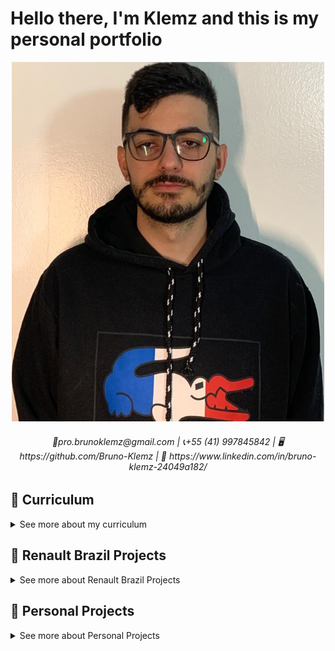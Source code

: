 # Hello there, I'm Klemz and this is my personal portfolio

<p align="center">
<img src="https://github.com/Bruno-Klemz/Portfolio/blob/master/foto_Linkedin_Teams.jpg" 
     width="500" 
     height="575.32" />
</p>

<h6 align="center"> 📝pro.brunoklemz@gmail.com | 📞+55 (41) 997845842 | 🖥️ https://github.com/Bruno-Klemz | 🔗 https://www.linkedin.com/in/bruno-klemz-24049a182/
  
## 📄 Curriculum
<details> 
<summary>See more about my curriculum</summary>
<br/>  
  
### Profile

🤙 Hi, my name is Bruno but feel free to call me Klemz. In general, I tend to define myself as a flexible person with a great emphasis on helping others around me, because I feel that together we can grow a lot.
  
🖥️ My focus is mobile development through the Flutter crossplatform framework, where I develop for both Android and iOS. In personal projects I worked with HTTP requests for REST API, consumption of third-party API's, state management and software architecture with BLoC Pattern, non-relational database construction in Firebase and much more.
  
I am currently looking to improve:
  - ✏️ UI/UX skills to develop apps closer to customer expectations
  - 🖥️ Dart/Flutter ecosystem skills adding test units, more state management pattern like Mobx or Provider, others database consuming and more skill that I'll need in my day's challenges.
  - 🧑‍🤝‍🧑 Working in multidisciplinary groups to develop even more my soft skills.

### Experience
  
>### 🩺 Freelance 
>#### FEB 2021 - OCT 2021 | Curitiba, Brazil
>Over the six months, I developed a simple appointment management app for a dental office. I learned how to implement BLoC and MVVM as state management and sofware architecture, respectively.

>### 🧑‍🤝‍🧑 Startup
>#### JAN 2021 - In work | BuffSpot
>As it is a two-member startup, I participated in the entire idea development process, from the ideation of the business, conversations with external stakeholders, code development to the company's marketing. During the process, I learned how to create and design an idea based on agile development concepts with a focus on MVP. Methodologies such as Scrum, Sprint and Kanban were used to organize the workflow
  
>### 🚙 Renault Brazil
>### OCT 2021 - In work | Ayrton Senna Complex, São José dos Pinhais, Brazil
>At Renault, I developed applications as a final part of projects focused on production line cars. Working individually, I learned to use BLoC as a design pattern in addition to state management, Firebase Auth API consumption, HTTP requests for database operations and also the prototyping and code development of the application screens.

### Skills
  
| **General Coding Skills** | **Dart/Flutter Skills** | **Complementary Skills** | **Soft Skills** |
| ------------------------- | ----------------------- | ------------------------ | -------------- |
| Object Oriented Programming | BLoC State Management | Figma | Empathy 
| MVVM Architecture | JSON Parsing | Microsoft Teams | Critical Sense 
| BLoC Architecture | Anonymous function | Trello | Ease of learning
| Firebase Auth/Realtime Database/Storage | Collections | | Adaptation in different scenarios
| Consume APIs| Asynchronism | | Problem solving
| | REST API | | Good communication
| | | | Manage conflicts

### Education
>### Control and Automation Engineering
>#### FEB 2017 - JUL 2023 | PUCPR Curitiba, Brazil
>My focus in control and automation engineering has always been the scope of software development, here I mainly learned about some software engineering principles, imperative and object-oriented programming, data structure, SQL databases and distributed systems (besides of course a lot engineering calculation).

</details>
  
## 🚙 Renault Brazil Projects
<details>
    
<summary>See more about Renault Brazil Projects</summary>
<br/>
  
### SmartCharger

<p align="left">
<img src="https://github.com/Bruno-Klemz/Portfolio/blob/master/Smartcharger.JPG" 
     width="298" 
     height="621" />
</p>

  
<details>
  
<summary>See more about SmartCharger</summary>

<br/>
SmartCharger is an app focused on charging and monitoring Renault electric cars. The intention is to use the Google Maps API to find charging stations near your location and record all user recharges over time in Firebase.
  
Technologies and Tools used in this project:

  - 🖥️ Firebase Auth and Google Maps API's
  - 📝 BLoC Pattern
  - 💻 HTTP Request to CRUD
  - 🗒️ Versioning in git
  - ↕️ Auto Layout (Columns and Rows)
  - 🖼️ Grid
     

</details>    
</details> 

## 🧔 Personal Projects
<details>
    
<summary>See more about Personal Projects</summary>
<br/>
  
### Instagram Clone

<p align="center">
<img src="https://github.com/Bruno-Klemz/Instagram-Clone/blob/develop/LoginGif.gif" 
     width="250" 
     height="527.778" > <img src="https://github.com/Bruno-Klemz/Instagram-Clone/blob/develop/Feed.gif" 
     width="250" 
     height="527.778" > <img src="https://github.com/Bruno-Klemz/Instagram-Clone/blob/develop/Perfil.gif" 
     width="250" 
     height="527.778" />
  </p>
  
<details>
  
<summary>See more about Instagram Clone</summary>
<br/>
     
[GitHub](https://github.com/Bruno-Klemz/Instagram-Clone)

<br/>
Instagram clone is an app focused on my personal development in creating screens from a third-party prototype. In it, I used Columns and Rows to align vertically and horizontally, as well as ListView and GridView to arrange the information in Stories and Gallery format, as specified in the source prototype. To record the information, I used Firebase Storage as a database for this app, given its ease of working with images. Because of this, I consumed the Firebase Storage API focusing on GET in the url's of each image

  
Technologies and Tools used in this project:

  - 🖥️ Firebase Storage 
  - 📝 BLoC Pattern
  - 🗒️ Versioning in git
  - ↕️ Auto Layout (Columns and Rows)
  - 🖼️ Grid View/List View 
</details>
     
### Floor Calculator
<p align="center">
<img src="https://github.com/Bruno-Klemz/Floor-calculator/blob/develop/apresentation_assets/apresentationPagStartVideo1GIF.gif" 
     width="250" 
     height="527.778" >  <img src="https://github.com/Bruno-Klemz/Floor-calculator/blob/develop/apresentation_assets/apresentationPagStartVideo2GIF.gif" 
     width="250" 
     height="527.778" />
  </p>

<details>
  
<summary>See more about Floor Calculator</summary>
<br/>
     
[GitHub](https://github.com/Bruno-Klemz/Floor-calculator)

<br/>
     
### Resume
The project was requested by PagStar, a company focused on digital wallets. In this project, the main concept delivered was the calculation method for the amount of material needed for a civil plant. For the design, the concept was left open, keeping in mind the beauty of the final product. As requirements for the project were listed:
  - MobX as state management
  - Modular to dependency injection and route system
  - Handle exceptions
  - Great design
 
### Personal development
In this project, not having a pre-established design, made me develop myself in the screen prototype process, with great learning in UI/UX concepts such as:
  - 60-30-10 rule
  - Error messages for user feedback
  - Build a model from the brand's visual identity
     
In addition, I was able to put into practice the MobX concepts for state management, where the most relevant points were:
  - Observables variables, actions functions and observer builder
  - Auto generated codes

</details>
